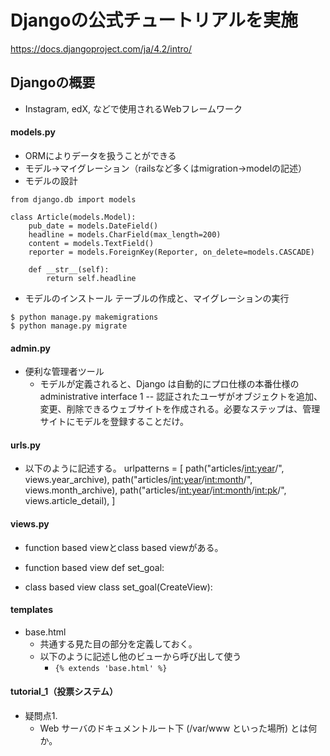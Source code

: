 # Djangoの公式チュートリアルを実施
https://docs.djangoproject.com/ja/4.2/intro/


## Djangoの概要
- Instagram, edX, などで使用されるWebフレームワーク

#### models.py
- ORMによりデータを扱うことができる
- モデル→マイグレーション（railsなど多くはmigration→modelの記述）
- モデルの設計
```
from django.db import models

class Article(models.Model):
    pub_date = models.DateField()
    headline = models.CharField(max_length=200)
    content = models.TextField()
    reporter = models.ForeignKey(Reporter, on_delete=models.CASCADE)

    def __str__(self):
        return self.headline
```
- モデルのインストール
テーブルの作成と、マイグレーションの実行
```
$ python manage.py makemigrations
$ python manage.py migrate
```

#### admin.py
- 便利な管理者ツール
    - モデルが定義されると、Django は自動的にプロ仕様の本番仕様の administrative interface 1 -- 認証されたユーザがオブジェクトを追加、変更、削除できるウェブサイトを作成される。必要なステップは、管理サイトにモデルを登録することだけ。

#### urls.py
- 以下のように記述する。
urlpatterns = [
    path("articles/<int:year>/", views.year_archive),
    path("articles/<int:year>/<int:month>/", views.month_archive),
    path("articles/<int:year>/<int:month>/<int:pk>/", views.article_detail),
]

#### views.py
- function based viewとclass based viewがある。
- function based view
    def set_goal:

- class based view
    class set_goal(CreateView):


#### templates
- base.html
    - 共通する見た目の部分を定義しておく。
    - 以下のように記述し他のビューから呼び出して使う
        - `{% extends 'base.html' %}`
    


#### tutorial_1（投票システム）
- 疑問点1.
    - Web サーバのドキュメントルート下 (/var/www といった場所) とは何か。